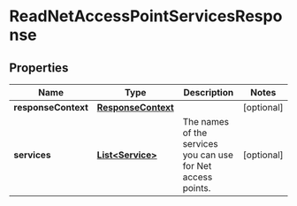 

# ReadNetAccessPointServicesResponse


## Properties

| Name | Type | Description | Notes |
|------------ | ------------- | ------------- | -------------|
|**responseContext** | [**ResponseContext**](ResponseContext.md) |  |  [optional] |
|**services** | [**List&lt;Service&gt;**](Service.md) | The names of the services you can use for Net access points. |  [optional] |



